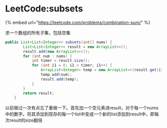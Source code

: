 # LeetCode:subsets

{% embed url="https://leetcode.com/problems/combination-sum/" %}

求一个数组的所有子集，包括空集

```java
public List<List<Integer>> subsets(int[] nums) {
        List<List<Integer>> result = new ArrayList<>();
        result.add(new ArrayList<>());
        for (int num : nums) {
            int timer = result.size();
            for (int i1 = 0; i1 < timer; i1++) {
                ArrayList<Integer> temp = new ArrayList<>(result.get(i1));
                temp.add(num);
                result.add(temp);
            }
        }
        return result;
    }
```

以前做过一次有点忘了重做一下。首先加一个空元素进result，对于每一个nums中的数字。将其添加到现存的每一个list中变成一个新的list添加到result中，即每次result的size翻倍

